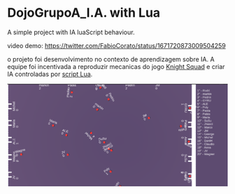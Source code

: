 # DojoGrupoA_I.A. with Lua
 A simple project with IA luaScript behaviour. 

video demo: 
https://twitter.com/FabioCorato/status/1671720873009504259


o projeto foi desenvolvimento no contexto de aprendizagem sobre IA. A equipe foi incentivada a reproduzir mecanicas do jogo 
<a href="https://www.google.com/search?q=knight+squad+2&sca_esv=602360094&rlz=1C1ONGR_pt-PTBR1069BR1070&sxsrf=ACQVn08J5Nm5Oi68evQ24GgJ3psKdqBgNw%3A1706541057459&ei=AcC3ZZ7BG5nX1sQPm8StoAc&udm=&gs_ssp=eJzj4tVP1zc0zCoszM1OL6w0YPTiy87LTM8oUSguLE1MUTACAKRSClI&oq=knight+squad&gs_lp=Egxnd3Mtd2l6LXNlcnAiDGtuaWdodCBzcXVhZCoCCAAyBRAuGIAEMgUQABiABDIFEAAYgAQyBRAAGIAEMgUQLhiABDIIEC4YywEYgAQyCBAAGIAEGMsBMggQABiABBjLATIIEAAYgAQYywEyCBAAGIAEGMsBMhQQLhiABBiXBRjcBBjeBBjgBNgBAkiHGFCeA1jhEXACeAGQAQCYAZwBoAHECKoBAzAuOLgBAcgBAPgBAcICChAAGEcY1gQYsAPCAg0QABiABBiKBRhDGLADwgITEC4YgAQYigUYQxjIAxiwA9gBAcICChAjGIAEGIoFGCfCAgQQIxgnwgIQEAAYgAQYigUYQxixAxiDAcICDRAuGIAEGIoFGEMY1ALCAg4QLhiABBiKBRixAxiDAcICCxAuGIAEGLEDGIMBwgIKEAAYgAQYigUYQ8ICCBAAGIAEGLED4gMEGAAgQYgGAZAGEboGBggBEAEYCLoGBggCEAEYFA&sclient=gws-wiz-serp"> Knight Squad</a> 
e criar IA controladas por
<a href="https://www.lua.org/portugues.html"> script Lua</a>. 

<img src="https://github.com/alexandregaudencio/DojoGrupoA_I.A.-with-lua/blob/main/Assets/print.jpg">
